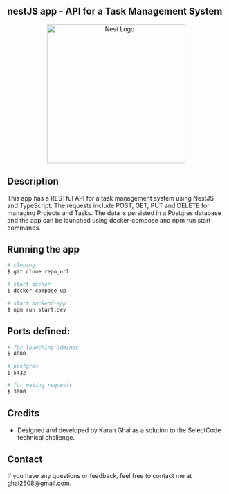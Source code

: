 ## nestJS app - API for a Task Management System
<p align="center">
  <a href="http://nestjs.com/" target="blank"><img src="https://nestjs.com/img/logo_text.svg" width="320" alt="Nest Logo" /></a>
</p>

## Description
This app has a RESTful API for a task management system using NestJS and TypeScript. The requests include POST, GET, PUT and DELETE for managing Projects and Tasks. The data is persisted in a Postgres database and the app can be launched using docker-compose and npm run start commands.

## Running the app

```bash
# cloning
$ git clone repo_url

# start docker
$ docker-compose up

# start backend-app
$ npm run start:dev
```

## Ports defined:

```bash
# for launching adminer
$ 8080

# postgres
$ 5432

# for making requests
$ 3000
```

## Credits

- Designed and developed by Karan Ghai as a solution to the SelectCode technical challenge.

## Contact

If you have any questions or feedback, feel free to contact me at ghai2508@gmail.com.
